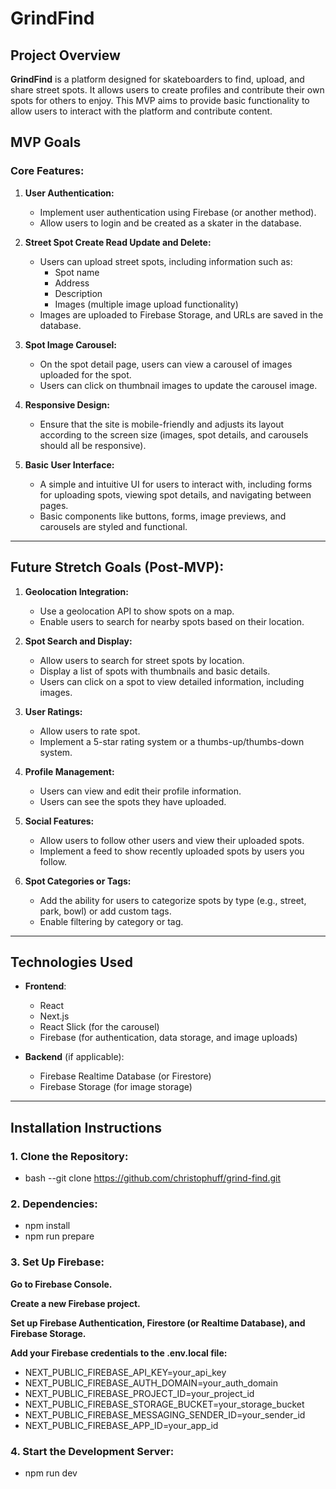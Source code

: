 # **GrindFind**

## **Project Overview**

**GrindFind** is a platform designed for skateboarders to find, upload, and share street spots. It allows users to create profiles and contribute their own spots for others to enjoy. This MVP aims to provide basic functionality to allow users to interact with the platform and contribute content.

## **MVP Goals**

### **Core Features:**

1. **User Authentication:**
   - Implement user authentication using Firebase (or another method).
   - Allow users to login and be created as a skater in the database. 

2. **Street Spot Create Read Update and Delete:**
   - Users can upload street spots, including information such as:
     - Spot name
     - Address
     - Description
     - Images (multiple image upload functionality)
   - Images are uploaded to Firebase Storage, and URLs are saved in the database.

3. **Spot Image Carousel:**
   - On the spot detail page, users can view a carousel of images uploaded for the spot.
   - Users can click on thumbnail images to update the carousel image.

4. **Responsive Design:**
   - Ensure that the site is mobile-friendly and adjusts its layout according to the screen size (images, spot details, and carousels should all be responsive).

5. **Basic User Interface:**
   - A simple and intuitive UI for users to interact with, including forms for uploading spots, viewing spot details, and navigating between pages.
   - Basic components like buttons, forms, image previews, and carousels are styled and functional.

---

## **Future Stretch Goals (Post-MVP):**

1. **Geolocation Integration:**
   - Use a geolocation API to show spots on a map.
   - Enable users to search for nearby spots based on their location.

2. **Spot Search and Display:**
   - Allow users to search for street spots by location.
   - Display a list of spots with thumbnails and basic details.
   - Users can click on a spot to view detailed information, including images.

3. **User Ratings:**
   - Allow users to rate spot.
   - Implement a 5-star rating system or a thumbs-up/thumbs-down system.

4. **Profile Management:**
   - Users can view and edit their profile information.
   - Users can see the spots they have uploaded.

5. **Social Features:**
   - Allow users to follow other users and view their uploaded spots.
   - Implement a feed to show recently uploaded spots by users you follow.

6. **Spot Categories or Tags:**
   - Add the ability for users to categorize spots by type (e.g., street, park, bowl) or add custom tags.
   - Enable filtering by category or tag.

---

## **Technologies Used**

- **Frontend**:
  - React
  - Next.js
  - React Slick (for the carousel)
  - Firebase (for authentication, data storage, and image uploads)

- **Backend** (if applicable):
  - Firebase Realtime Database (or Firestore)
  - Firebase Storage (for image storage)

---

## **Installation Instructions**

### **1. Clone the Repository:**
 - bash
 --git clone https://github.com/christophuff/grind-find.git

### **2. Dependencies:**
 - npm install 
 - npm run prepare

### **3. Set Up Firebase:**

**Go to Firebase Console.**

**Create a new Firebase project.**

**Set up Firebase Authentication, Firestore (or Realtime Database), and Firebase Storage.**

**Add your Firebase credentials to the .env.local file:**

 - NEXT_PUBLIC_FIREBASE_API_KEY=your_api_key
 - NEXT_PUBLIC_FIREBASE_AUTH_DOMAIN=your_auth_domain
 - NEXT_PUBLIC_FIREBASE_PROJECT_ID=your_project_id
 - NEXT_PUBLIC_FIREBASE_STORAGE_BUCKET=your_storage_bucket
 - NEXT_PUBLIC_FIREBASE_MESSAGING_SENDER_ID=your_sender_id
 - NEXT_PUBLIC_FIREBASE_APP_ID=your_app_id

 ### **4. Start the Development Server:**
 - npm run dev
